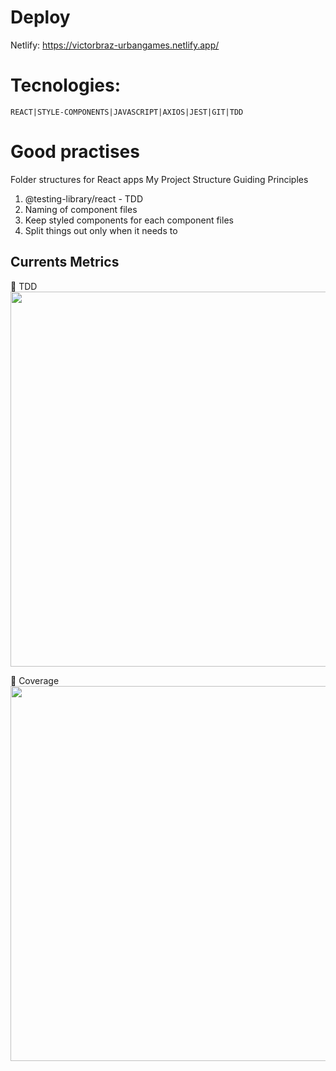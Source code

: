# Deploy

Netlify: https://victorbraz-urbangames.netlify.app/

# Tecnologies:

    REACT|STYLE-COMPONENTS|JAVASCRIPT|AXIOS|JEST|GIT|TDD

# Good practises

Folder structures for React apps
My Project Structure
Guiding Principles

1. @testing-library/react - TDD
2. Naming of component files
3. Keep styled components for each component files
4. Split things out only when it needs to

## Currents Metrics

🚀 TDD
<img src="/images/tdd-test.jpg" width="600">

🚀 Coverage
<img src="/images/test-coverage.jpg" width="600">
